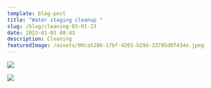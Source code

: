 ```yaml
---
template: blog-post
title: "Water staging cleanup "
slug: /blog/cleaning-03-01-23
date: 2023-01-03 08:43
description: Cleaning
featuredImage: /assets/00ca5286-17bf-4265-b29d-33785d8f434e.jpeg
---
```

![](/assets/fdcb5773-c068-48da-be51-f76c5df75e35.jpeg)

![](/assets/544be13a-3926-4140-83d4-4308e15db5e2.jpeg)